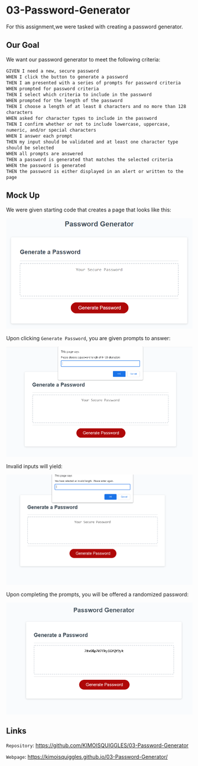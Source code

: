 # 03-Password-Generator

For this assignment,we were tasked with creating a password generator.

## Our Goal

We want our password generator to meet the following criteria:

```
GIVEN I need a new, secure password
WHEN I click the button to generate a password
THEN I am presented with a series of prompts for password criteria
WHEN prompted for password criteria
THEN I select which criteria to include in the password
WHEN prompted for the length of the password
THEN I choose a length of at least 8 characters and no more than 128 characters
WHEN asked for character types to include in the password
THEN I confirm whether or not to include lowercase, uppercase, numeric, and/or special characters
WHEN I answer each prompt
THEN my input should be validated and at least one character type should be selected
WHEN all prompts are answered
THEN a password is generated that matches the selected criteria
WHEN the password is generated
THEN the password is either displayed in an alert or written to the page
```

## Mock Up

We were given starting code that creates a page that looks like this:

![The Password Generator application displays a red button to "Generate Password".](./03-javascript-homework-demo.png)

Upon clicking `Generate Password`, you are given prompts to answer: 

![Prompts asking for input.](./pwgenprompt.png)

Invalid inputs will yield:

![This is a message displayed when invalid inputs are entered.](./pwgeninvalid.png)

Upon completing the prompts, you will be offered a randomized password:

![Randomized password generated.](./pwgenrando.png)


## Links

`Repository`: https://github.com/KIMOISQUIGGLES/03-Password-Generator

`Webpage`: https://kimoisquiggles.github.io/03-Password-Generator/
